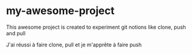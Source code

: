 # my-awesome-project

This awesome project is created to experiment git notions like clone, push and pull


 J'ai réussi à faire clone, pull et je m'apprête à faire push
